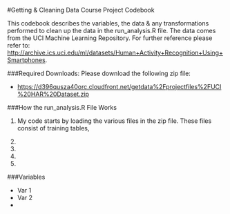 #Getting & Cleaning Data Course Project Codebook

This codebook describes the variables, the data & any transformations performed to clean up the 
data in the run_analysis.R file.  The data comes from the UCI Machine Learning Repository.  For 
further reference please refer to: http://archive.ics.uci.edu/ml/datasets/Human+Activity+Recognition+Using+Smartphones.

###Required Downloads:
Please download the following zip file:
 * https://d396qusza40orc.cloudfront.net/getdata%2Fprojectfiles%2FUCI%20HAR%20Dataset.zip

###How the run_analysis.R File Works
 1.  My code starts by loading the various files in the zip file.  These files consist of training tables,
     
 2.
 3.
 4.
 5.
 

###Variables
  * Var 1
  * Var 2
  * 
  
